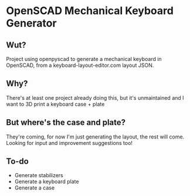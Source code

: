 # OpenSCAD Mechanical Keyboard Generator

## Wut?
Project using openpyscad to generate a mechanical keyboard in OpenSCAD, from a keyboard-layout-editor.com layout JSON.

## Why?
There's at least one project already doing this, but it's unmaintained and I want to 3D print a keyboard case + plate

## But where's the case and plate?
They're coming, for now I'm just generating the layout, the rest will come. Looking for input and improvement suggestions too!

## To-do
* Generate stabilizers
* Generate a keyboard plate
* Generate a case
